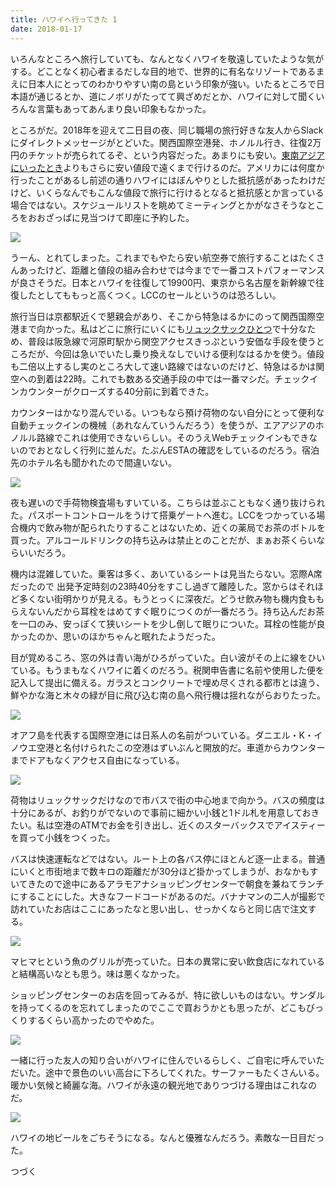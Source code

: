 ```yaml
---
title: ハワイへ行ってきた 1
date: 2018-01-17
---
```


いろんなところへ旅行していても、なんとなくハワイを敬遠していたような気がする。どことなく初心者まるだしな目的地で、世界的に有名なリゾートであるまえに日本人にとってのわかりやすい南の島という印象が強い。いたるところで日本語が通じるとか、道にノボリがたってて興ざめだとか、ハワイに対して聞くいろんな言葉もあってあんまり良い印象もなかった。

ところがだ。2018年を迎えて二日目の夜、同じ職場の旅行好きな友人からSlackにダイレクトメッセージがとどいた。関西国際空港発、ホノルル行き、往復2万円のチケットが売られてるぞ、という内容だった。あまりにも安い。[東南アジアにいったとき](/post/1505546861/)よりもさらに安い値段で遠くまで行けるのだ。アメリカには何度か行ったことがあるし前述の通りハワイにはぼんやりとした抵抗感があったわけだけど、いくらなんでもこんな値段で旅行に行けるとなると抵抗感とか言っている場合ではない。スケジュールリストを眺めてミーティングとかがなさそうなところをおおざっぱに見当つけて即座に予約した。

![](https://photos.xar.sh/39053564914_6f83562dc9_b.jpg)

うーん、とれてしまった。これまでもやたら安い航空券で旅行することはたくさんあったけど、距離と値段の組み合わせでは今までで一番コストパフォーマンスが良さそうだ。日本とハワイを往復して19900円、東京から名古屋を新幹線で往復したとしてももっと高くつく。LCCのセールというのは恐ろしい。

旅行当日は京都駅近くで懇親会があり、そこから特急はるかにのって関西国際空港まで向かった。私はどこに旅行にいくにも[リュックサックひとつ](/post/1492733788/)で十分なため、普段は阪急線で河原町駅から関空アクセスきっぷという安価な手段を使うところだが、今回は急いでいたし乗り換えなしでいける便利なはるかを使う。値段も二倍以上するし実のところ大して速い路線ではないのだけど、特急はるかは関空への到着は22時。これでも数ある交通手段の中では一番マシだ。チェックインカウンターがクローズする40分前に到着できた。

カウンターはかなり混んでいる。いつもなら預け荷物のない自分にとって便利な自動チェックインの機械（あれなんていうんだろう）を使うが、エアアジアのホノルル路線でこれは使用できないらしい。そのうえWebチェックインもできないのでおとなしく行列に並んだ。たぶんESTAの確認をしているのだろう。宿泊先のホテル名も聞かれたので間違いない。

![](https://photos.xar.sh/38877844095_7860b3cf06_h.jpg)

夜も遅いので手荷物検査場もすいている。こちらは並ぶこともなく通り抜けられた。パスポートコントロールをうけて搭乗ゲートへ進む。LCCをつかっている場合機内で飲み物が配られたりすることはないため、近くの薬局でお茶のボトルを買った。アルコールドリンクの持ち込みは禁止とのことだが、まぁお茶くらいならいいだろう。

機内は混雑していた。乗客は多く、あいているシートは見当たらない。窓際A席だったので
出発予定時刻の23時40分をすこし過ぎて離陸した。窓からはそれほど多くない街明かりが見える。もうとっくに深夜だ。どうせ飲み物も機内食ももらえないんだから耳栓をはめてすぐ眠りにつくのが一番だろう。持ち込んだお茶を一口のみ、安っぽくて狭いシートを少し倒して眠りについた。耳栓の性能が良かったのか、思いのほかちゃんと眠れたようだった。

目が覚めるころ、窓の外は青い海がひろがっていた。白い波がその上に線をひいている。もうまもなくハワイに着くのだろう。税関申告書に名前や使用した便を記入して提出に備える。ガラスとコンクリートで埋め尽くされる都市とは違う、鮮やかな海と木々の緑が目に飛び込む南の島へ飛行機は揺れながらおりたった。

![](https://photos.xar.sh/38877848655_7083353763_h.jpg)

オアフ島を代表する国際空港には日系人の名前がついている。ダニエル・K・イノウエ空港と名付けられたこの空港はずいぶんと開放的だ。車道からカウンターまでドアもなくアクセス自由になっている。

![](https://photos.xar.sh/38877851175_17e40c64dd_h.jpg)

荷物はリュックサックだけなので市バスで街の中心地まで向かう。バスの頻度は十分にあるが、お釣りがでないので事前に細かい小銭と1ドル札を用意しておきたい。私は空港のATMでお金を引き出し、近くのスターバックスでアイスティーを買って小銭をつくった。

バスは快速運転などではない。ルート上の各バス停にほとんど逐一止まる。普通にいくと市街地まで数キロの距離だが30分ほど掛かってしまうが、おなかもすいてきたので途中にあるアラモアナショッピングセンターで朝食を兼ねてランチにすることにした。大きなフードコードがあるのだ。バナナマンの二人が撮影で訪れていたお店はここにあったなと思い出し、せっかくならと同じ店で注文する。

![](https://photos.xar.sh/38877854135_4fcb1b2390_h.jpg)

マヒマヒという魚のグリルが売っていた。日本の異常に安い飲食店になれていると結構高いなとも思う。味は悪くなかった。

ショッピングセンターのお店を回ってみるが、特に欲しいものはない。サンダルを持ってくるのを忘れてしまったのでここで買おうかとも思ったが、どこもびっくりするくらい高かったのでやめた。

![](https://photos.xar.sh/38877859155_03917608f6_h.jpg)

一緒に行った友人の知り合いがハワイに住んでいるらしく、ご自宅に呼んでいただいた。途中で景色のいい高台に下ろしてくれた。サーファーもたくさんいる。暖かい気候と綺麗な海。ハワイが永遠の観光地でありつづける理由はこれなのだ。

![](https://photos.xar.sh/38877881105_c214550970_h.jpg)

ハワイの地ビールをごちそうになる。なんと優雅なんだろう。素敵な一日目だった。

つづく

